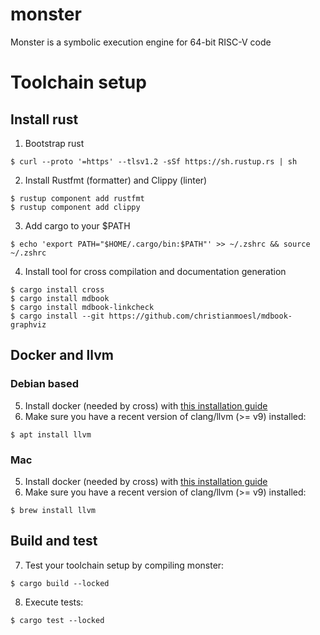 # monster
Monster is a symbolic execution engine for 64-bit RISC-V code

# Toolchain setup
## Install rust
1. Bootstrap rust
```
$ curl --proto '=https' --tlsv1.2 -sSf https://sh.rustup.rs | sh
```
2. Install Rustfmt (formatter) and Clippy (linter)
```
$ rustup component add rustfmt
$ rustup component add clippy
```
3. Add cargo to your $PATH
```
$ echo 'export PATH="$HOME/.cargo/bin:$PATH"' >> ~/.zshrc && source ~/.zshrc
```
4. Install tool for cross compilation and documentation generation
```
$ cargo install cross
$ cargo install mdbook
$ cargo install mdbook-linkcheck
$ cargo install --git https://github.com/christianmoesl/mdbook-graphviz
```

## Docker and llvm
### Debian based
5. Install docker (needed by cross) with [this installation guide](https://docs.docker.com/engine/install/debian/)
6. Make sure you have a recent version of clang/llvm (>= v9) installed:
```
$ apt install llvm
```

### Mac
5. Install docker (needed by cross) with [this installation guide](https://docs.docker.com/docker-for-mac/install/)
6. Make sure you have a recent version of clang/llvm (>= v9) installed:
```
$ brew install llvm
```

## Build and test
7. Test your toolchain setup by compiling monster:
```
$ cargo build --locked
```
8. Execute tests:
```
$ cargo test --locked
```
